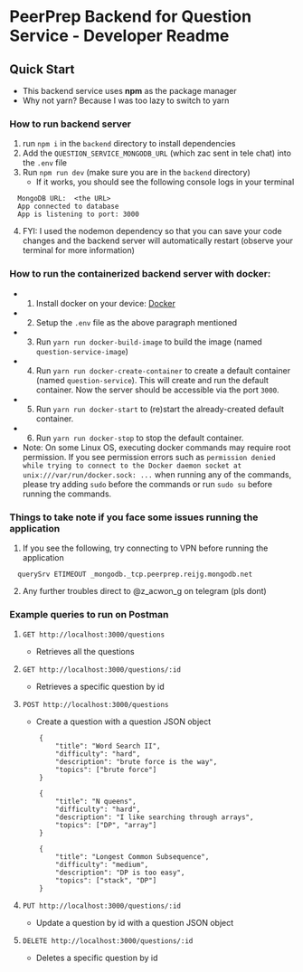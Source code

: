 # PeerPrep Backend for Question Service - Developer Readme 

## Quick Start

- This backend service uses <b>npm</b> as the package manager
- Why not yarn? Because I was too lazy to switch to yarn

### How to run backend server

1. run `npm i` in the `backend` directory to install dependencies
2. Add the `QUESTION_SERVICE_MONGODB_URL` (which zac sent in tele chat) into the `.env` file
3. Run `npm run dev` (make sure you are in the `backend` directory)
    - If it works, you should see the following console logs in your terminal
  ```
    MongoDB URL:  <the URL>
    App connected to database
    App is listening to port: 3000
  ```
4. FYI: I used the nodemon dependency so that you can save your code changes and the backend server will automatically restart (observe your terminal for more information)

### How to run the containerized backend server with docker:
 - 1. Install docker on your device: [Docker](https://www.docker.com)
 - 2. Setup the `.env` file as the above paragraph mentioned
 - 3. Run `yarn run docker-build-image` to build the image (named `question-service-image`)
 - 4. Run `yarn run docker-create-container` to create a default container (named `question-service`). This will create and run the default container. Now the server should be accessible via the port `3000`.
 - 5. Run `yarn run docker-start` to (re)start the already-created default container. 
 - 6. Run `yarn run docker-stop` to stop the default container.
 - Note: On some Linux OS, executing docker commands may require root permission. If you see permission errors such as `permission denied while trying to connect to the Docker daemon socket at unix:///var/run/docker.sock: ...` when running any of the commands, please try adding `sudo` before the commands or run `sudo su` before running the commands.

### Things to take note if you face some issues running the application

1. If you see the following, try connecting to VPN before running the application
  ```
    querySrv ETIMEOUT _mongodb._tcp.peerprep.reijg.mongodb.net
  ```
2. Any further troubles direct to @z_acwon_g on telegram (pls dont)

### Example queries to run on Postman

1. `GET http://localhost:3000/questions`
    - Retrieves all the questions

2. `GET http://localhost:3000/questions/:id`
    - Retrieves a specific question by id

3. `POST http://localhost:3000/questions`
    - Create a question with a question JSON object
    ```
        {
            "title": "Word Search II",
            "difficulty": "hard",
            "description": "brute force is the way",
            "topics": ["brute force"]
        }
        
        {
            "title": "N queens",
            "difficulty": "hard",
            "description": "I like searching through arrays",
            "topics": ["DP", "array"]
        }
            
        {
            "title": "Longest Common Subsequence",
            "difficulty": "medium",
            "description": "DP is too easy",
            "topics": ["stack", "DP"]
        }
    ```

4. `PUT http://localhost:3000/questions/:id`
    - Update a question by id with a question JSON object

5. `DELETE http://localhost:3000/questions/:id`
    - Deletes a specific question by id